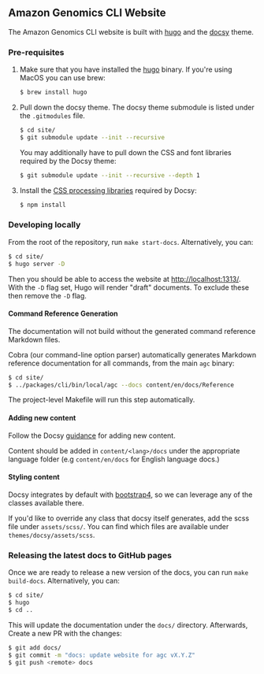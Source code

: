 ## Amazon Genomics CLI Website
The Amazon Genomics CLI website is built with [hugo](https://gohugo.io/) and the [docsy](https://www.docsy.dev/) theme.

### Pre-requisites

1. Make sure that you have installed the [hugo](https://gohugo.io/getting-started/installing/) binary. If you're using MacOS you can use brew:

   ```bash
   $ brew install hugo
   ```

2. Pull down the docsy theme. The docsy theme submodule is listed under the `.gitmodules` file.

   ```bash
   $ cd site/
   $ git submodule update --init --recursive
   ```

   You may additionally have to pull down the CSS and font libraries required by the Docsy theme:

   ```bash
   $ git submodule update --init --recursive --depth 1
   ```

4. Install the [CSS processing libraries](https://www.docsy.dev/docs/getting-started/#install-postcss) required by Docsy:

   ```bash
   $ npm install
   ```

### Developing locally

From the root of the repository, run `make start-docs`.
Alternatively, you can:

```bash
$ cd site/
$ hugo server -D
```

Then you should be able to access the website at [http://localhost:1313/](http://localhost:1313/). With the `-D` flag
set, Hugo will render "draft" documents. To exclude these then remove the `-D` flag.

#### Command Reference Generation

The documentation will not build without the generated command reference
Markdown files.

Cobra (our command-line option parser) automatically generates Markdown
reference documentation for all commands, from the main `agc` binary:

```bash
$ cd site/
$ ../packages/cli/bin/local/agc --docs content/en/docs/Reference
```

The project-level Makefile will run this step automatically.

#### Adding new content
Follow the Docsy [guidance](https://www.docsy.dev/docs/adding-content/content/) for adding new content.

Content should be added in `content/<lang>/docs` under the appropriate language folder (e.g `content/en/docs` for English language docs.)

#### Styling content

Docsy integrates by default with [bootstrap4](https://getbootstrap.com/docs/4.0/getting-started/introduction/), so we
can leverage any of the classes available there.

If you'd like to override any class that docsy itself generates, add the scss file under `assets/scss/`.
You can find which files are available under `themes/docsy/assets/scss`.

### Releasing the latest docs to GitHub pages
Once we are ready to release a new version of the docs, you can run `make build-docs`.
Alternatively, you can:

```bash
$ cd site/
$ hugo
$ cd ..
```

This will update the documentation under the `docs/` directory. Afterwards, Create a new PR with the changes:

```bash
$ git add docs/
$ git commit -m "docs: update website for agc vX.Y.Z"
$ git push <remote> docs
```


